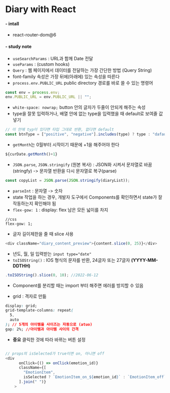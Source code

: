 # Diary with React

#### - intall

- react-router-dom@6

#### - study note

- `useSearchParams` : URL과 함께 Date 전달
- `useParams` : (custom hooks)
- `Query` : 웹 페이지에서 데이터를 전달하는 가장 간단한 방법 (Query String)
- font-family 속성은 가장 뒤에(아래에) 있는 속성을 따른다
- `process.env.PUBLIC_URL` public directory 경로를 바로 쓸 수 있는 명령어

```js
const env = process.env;
env.PUBLIC_URL = env.PUBLIC_URL || "";
```

- `white-space: nowrap;` button 안의 글자가 두줄이 안되게 해주는 속성
- type을 잘못 입력하거나, 배열 안에 없는 type을 입력했을 때 default로 보여줄 값 넣기

```js
// 이 안에 typ이 있다면 타입 그대로 반환, 없다면 default
const btnType = ["positive", "negative"].includes(type) ? type : "dafault";
```

- `getMonth`는 0월부터 시작이기 때문에 +1을 해주어야 한다

```js
${curDate.getMonth()+1}
```

- `JSON.parse`, `JSON.stringify` (원본 복사) : JSON화 시켜서 문자열로 바꿈(stringfy) -> 문자열 반환을 다시 문자열로 복구(parse)

```js
const copyList = JSON.parse(JSON.stringify(diaryList));
```

- `parseInt` : 문자열 -> 숫자
- state 작업을 하는 경우, 개발자 도구에서 Components를 확인하면서 state가 잘 작동하는지 확인해야 됨
- `flex-gow: 1` : display: flex 남은 모든 넓이를 차지

```
//css
flex-gow: 1;
```

- 글자 길이제한을 줄 때 slice 사용

```js
<div className="diary_content_preview">{content.slice(0, 25)}</div>
```

- 년도, 월, 일 입력받는 `input type="date"`
- `toISOString()` : IOS 형식의 문자를 반환, 24글자 또는 27글자 **(YYYY-MM-DDTHH)**

```js
.toISOString().slice(0, 10); //2022-06-12
```

- Component를 분리할 때는 import 부터 해주면 에러를 방지할 수 있음

- grid : 격자로 만듦

```css
display: grid;
grid-template-columns: repeat(
  5,
  auto
); // 5개의 아이템을 사이즈는 자동으로 (atuo)
gap: 2%; //아이템과 아이템 사이의 간격
```

- **중요** 클릭한 것에 따라 바뀌는 버튼 설정

```js

// props의 isSelected가 true이면 on, 아니면 off
<div
      onClick={() => onClick(emotion_id)}
      className={[
        "EmotionItem",
        isSelected ? `EmotionItem_on_${emotion_id}` : `EmotionItem_off`,
      ].join(" ")}
    >
```
